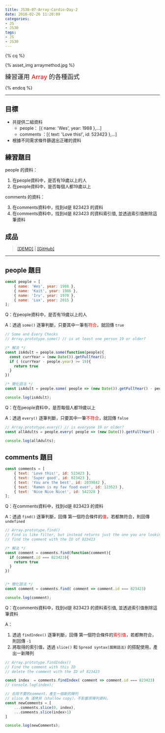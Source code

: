 ```yaml
---
title: JS30-07-Array-Cardio-Day-2
date: 2018-02-26 11:20:09
categories:
- JS
- JS30
tags:
- JS
- JS30
---
```


{% cq %}

{% asset_img arraymethod.jpg %}

<font style="font-size:20px;">練習運用 <font color="red">Array</font> 的各種函式</font>

{% endcq %}

<!-- more -->
***

## 目標

- 共提供二組資料
    - people： [{ name: 'Wes', year: 1988 },...]
    - comments ：[{ text: 'Love this!', id: 523423 },...]
- 根據不同需求條件篩選出正確的資料


## 練習題目

people 的資料：

1. 在people資料中，是否有19歲以上的人
2. 在people資料中，是否每個人都19歲以上

comments 的資料：

3. 在comments資料中，找到id是 823423 的資料
4. 在comments資料中，找到id是 823423 的資料索引值, 並透過索引值刪除這筆資料

## 成品

>[[DEMO]](https://kanboo.github.io/JavaScript30/07%20-%20Array%20Cardio%20Day%202/) | [[GitHub]](https://github.com/kanboo/JavaScript30/blob/master/07%20-%20Array%20Cardio%20Day%202/index.html)

***
## people 題目

``` js people資料
const people = [
    { name: 'Wes', year: 1988 },
    { name: 'Kait', year: 1986 },
    { name: 'Irv', year: 1970 },
    { name: 'Lux', year: 2015 }
];
```

<span id="inline-toc">Q：</span>在people資料中，是否有19歲以上的人

<span id="inline-toc">A：</span>透過 `some()` 逐筆判斷，只要其中一筆有<font color="red">符合</font>，就回傳 `true`

``` js some()
// Some and Every Checks
// Array.prototype.some() // is at least one person 19 or older?

/* 解法 */
const isAdult = people.some(function(people){
  const currYear = (new Date()).getFullYear();
  if ( (currYear - people.year) >= 19){
    return true
  }
})

/* 簡化語法 */
const isAdult = people.some( people => (new Date()).getFullYear() - people.year >= 19)

console.log(isAdult);


```

<span id="inline-toc">Q：</span>在在people資料中，是否每個人都19歲以上

<span id="inline-toc">A：</span>透過 `every()` 逐筆判斷，只要其中一筆<font color="red">不符合</font>，就回傳 `false`

``` js every()
// Array.prototype.every() // is everyone 19 or older?
const allAdults = people.every( people => (new Date()).getFullYear() - people.year >= 19)

console.log(allAdults);
```

## comments 題目

``` js comments資料
const comments = [
    { text: 'Love this!', id: 523423 },
    { text: 'Super good', id: 823423 },
    { text: 'You are the best', id: 2039842 },
    { text: 'Ramen is my fav food ever', id: 123523 },
    { text: 'Nice Nice Nice!', id: 542328 }
];
```

<span id="inline-toc">Q：</span>在comments資料中，找到id是 823423 的資料

<span id="inline-toc">A：</span>透過 `find()` 逐筆判斷，回傳 第一個符合條件的<font color="red">值</font>，若都無符合，則回傳 `undefined`

``` js find()
// Array.prototype.find()
// Find is like filter, but instead returns just the one you are looking for
// find the comment with the ID of 823423

/* 解法 */
const comment = comments.find(function(comment){
  if (comment.id === 823423){
    return true
  }
})


/* 簡化語法 */
const comment = comments.find( comment => comment.id === 823423)

console.log(comment);
```


<span id="inline-toc">Q：</span>在comments資料中，找到id是 823423 的資料索引值, 並透過索引值刪除這筆資料

<span id="inline-toc">A：</span>
1. 透過 `findIndex()` 逐筆判斷，回傳 第一個符合條件的<font color="red">索引值</font>，若都無符合，則回傳 `-1`
2. 將取得的索引值，透過 `slice()` 和 `Spread syntax(展開語法)` 的搭配使用，產出一新陣列

``` js findIndex()、slice()、Spread syntax
// Array.prototype.findIndex()
// Find the comment with this ID
// delete the comment with the ID of 823423

const index  = comments.findIndex( comment => comment.id === 823423)
// console.log(index);

// 去除不要的comment，產生一個新的陣列
// slice 為 淺拷貝（shallow copy），不影響原陣列資料。
const newComments = [
    ...comments.slice(0, index),
    ...comments.slice(index+1)
]

console.log(newComments);
```
